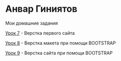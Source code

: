 
# Анвар Гиниятов
Мои домашние задания

[Урок 7](https://anvarrexx.github.io/lesson_7/src/ "Кликай") - Верстка первого сайта

[Урок 8](https://anvarrexx.github.io/lesson_8/src/ "Кликай") - Верстка макета при помощи BOOTSTRAP

[Урок 9](https://anvarrexx.github.io/lesson_9/src/ "Кликай") - Верстка сайта при помощи BOOTSTRAP

